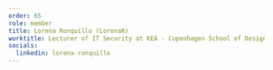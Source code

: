 ```yaml
---
order: 65
role: member
title: Lorena Ronquillo (LorenaR)
worktitle: Lecturer of IT Security at KEA - Copenhagen School of Design and Technology
socials:
  linkedin: lorena-ronquillo
---
```


